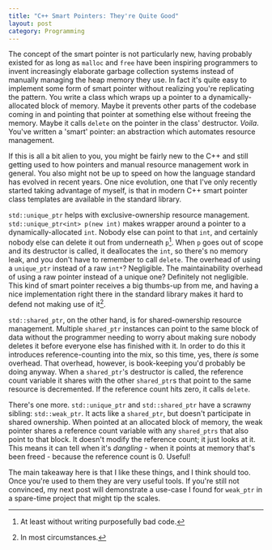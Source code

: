 ```yaml
---
title: "C++ Smart Pointers: They're Quite Good"
layout: post
category: Programming
---
```


The concept of the smart pointer is not particularly new, having probably existed for as long as `malloc` and `free` have been inspiring programmers to invent increasingly elaborate garbage collection systems instead of manually managing the heap memory they use. In fact it's quite easy to implement some form of smart pointer without realizing you're replicating the pattern. You write a class which wraps up a pointer to a dynamically-allocated block of memory. Maybe it prevents other parts of the codebase coming in and pointing that pointer at something else without freeing the memory. Maybe it calls `delete` on the pointer in the class' destructor. *Voila*. You've written a 'smart' pointer: an abstraction which automates resource management.

If this is all a bit alien to you, you might be fairly new to the C++ and still getting used to how pointers and manual resource management work in general. You also might not be up to speed on how the language standard has evolved in recent years. One nice evolution, one that I've only recently started taking advantage of myself, is that in modern C++ smart pointer class templates are available in the standard library.

`std::unique_ptr` helps with exclusive-ownership resource management. `std::unique_ptr<int> p(new int)` makes wrapper around a pointer to a dynamically-allocated `int`. Nobody else can point to that `int`, and certainly nobody else can delete it out from underneath `p`[^1]. When `p` goes out of scope and its destructor is called, it deallocates the `int`, so there's no memory leak, and you don't have to remember to call `delete`. The overhead of using a `unique_ptr` instead of a raw `int*`? Negligible. The maintainability overhead of using a raw pointer instead of a unique one? Definitely not negligible. This kind of smart pointer receives a big thumbs-up from me, and having a nice implementation right there in the standard library makes it hard to defend not making use of it[^2].

`std::shared_ptr`, on the other hand, is for shared-ownership resource management. Multiple `shared_ptr` instances can point to the same block of data without the programmer needing to worry about making sure nobody deletes it before everyone else has finished with it. In order to do this it introduces reference-counting into the mix, so this time, yes, there *is* some overhead. That overhead, however, is book-keeping you'd probably be doing anyway. When a `shared_ptr`'s destructor is called, the reference count variable it shares with the other `shared_ptr`s that point to the same resource is decremented. If the reference count hits zero, it calls `delete`.

There's one more. `std::unique_ptr` and `std::shared_ptr` have a scrawny sibling: `std::weak_ptr`. It acts like a `shared_ptr`, but doesn't participate in shared ownership. When pointed at an allocated block of memory, the weak pointer shares a reference count variable with any `shared_ptrs` that also point to that block. It doesn't modify the reference count; it just looks at it. This means it can tell when it's *dangling* - when it points at memory that's been freed - because the reference count is 0. Useful!  

The main takeaway here is that I like these things, and I think should too. Once you're used to them they are very useful tools. If you're still not convinced, my next post will demonstrate a use-case I found for `weak_ptr` in a spare-time project that might tip the scales.

[^1]: At least without writing purposefully bad code.
[^2]: In most circumstances.
